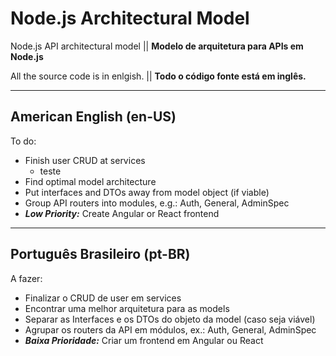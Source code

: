 # Node.js Architectural Model
Node.js API architectural model || **Modelo de arquitetura para APIs em Node.js**

All the source code is in enlgish. || **Todo o código fonte está em inglês.**

---

## American English (en-US)
To do:
- Finish user CRUD at services
    + teste
- Find optimal model architecture
- Put interfaces and DTOs away from model object (if viable)
- Group API routers into modules, e.g.: Auth, General, AdminSpec
- ***Low Priority:*** Create Angular or React frontend

---

## Português Brasileiro (pt-BR)
A fazer:
- Finalizar o CRUD de user em services
- Encontrar uma melhor arquitetura para as models
- Separar as Interfaces e os DTOs do objeto da model (caso seja viável)
- Agrupar os routers da API em módulos, ex.: Auth, General, AdminSpec
- ***Baixa Prioridade:*** Criar um frontend em Angular ou React
